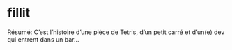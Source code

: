 # fillit
Résumé: C’est l’histoire d’une pièce de Tetris, d’un petit carré et d’un(e) dev qui entrent dans un bar...
